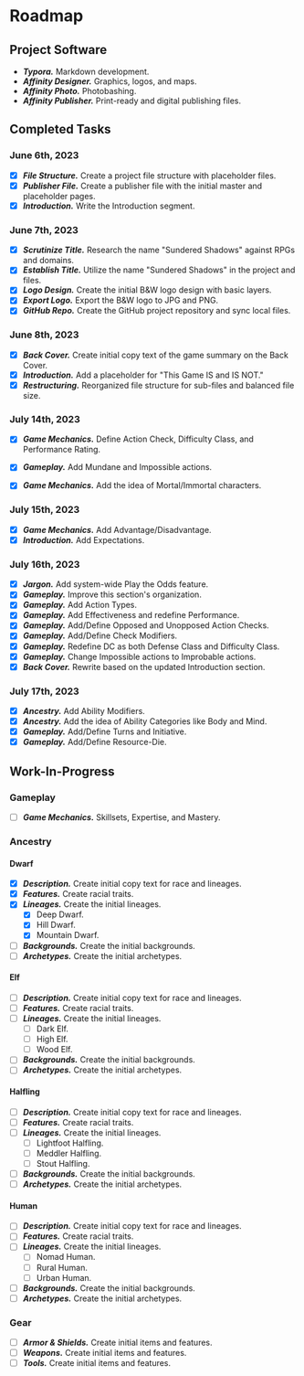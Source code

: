 # Roadmap

## Project Software

- ***Typora.*** Markdown development.
- ***Affinity Designer.*** Graphics, logos, and maps.
- ***Affinity Photo.*** Photobashing.
- ***Affinity Publisher.*** Print-ready and digital publishing files.

## Completed Tasks

### June 6th, 2023

- [x] ***File Structure.*** Create a project file structure with placeholder files.
- [x] ***Publisher File.*** Create a publisher file with the initial master and placeholder pages.
- [x] ***Introduction.*** Write the Introduction segment.

### June 7th, 2023

- [x] ***Scrutinize Title.***  Research the name "Sundered Shadows" against RPGs and domains.
- [x] ***Establish Title.*** Utilize the name "Sundered Shadows" in the project and files.
- [x] ***Logo Design.*** Create the initial B&W logo design with basic layers.
- [x] ***Export Logo.*** Export the B&W logo to JPG and PNG.
- [x] ***GitHub Repo.*** Create the GitHub project repository and sync local files.

### June 8th, 2023

- [x] ***Back Cover.*** Create initial copy text of the game summary on the Back Cover.
- [x] ***Introduction.*** Add a placeholder for "This Game IS and IS NOT."
- [x] ***Restructuring.*** Reorganized file structure for sub-files and balanced file size.

### July 14th, 2023

- [x] ***Game Mechanics.*** Define Action Check, Difficulty Class, and Performance Rating.

- [x] ***Gameplay.*** Add Mundane and Impossible actions.

- [x] ***Game Mechanics.*** Add the idea of Mortal/Immortal characters.

### July 15th, 2023

- [x] ***Game Mechanics.*** Add Advantage/Disadvantage.
- [x] ***Introduction.*** Add Expectations.

### July 16th, 2023

- [x] ***Jargon.*** Add system-wide Play the Odds feature.
- [x] ***Gameplay.*** Improve this section's organization.
- [x] ***Gameplay.*** Add Action Types.
- [x] ***Gameplay.*** Add Effectiveness and redefine Performance.
- [x] ***Gameplay.*** Add/Define Opposed and Unopposed Action Checks.
- [x] ***Gameplay.*** Add/Define Check Modifiers.
- [x] ***Gameplay.*** Redefine DC as both Defense Class and Difficulty Class.
- [x] ***Gameplay.*** Change Impossible actions to Improbable actions.
- [x] ***Back Cover.*** Rewrite based on the updated Introduction section.

### July 17th, 2023

- [x] ***Ancestry.*** Add Ability Modifiers.
- [x] ***Ancestry.*** Add the idea of Ability Categories like Body and Mind.
- [x] ***Gameplay.*** Add/Define Turns and Initiative.
- [x] ***Gameplay.*** Add/Define Resource-Die.

## Work-In-Progress

### Gameplay

- [ ] ***Game Mechanics.*** Skillsets, Expertise, and Mastery.

### Ancestry

#### Dwarf

- [x] ***Description.*** Create initial copy text for race and lineages.
- [x] ***Features.*** Create racial traits.
- [x] ***Lineages.*** Create the initial lineages.
  - [x] Deep Dwarf.
  - [x] Hill Dwarf.
  - [x] Mountain Dwarf.

- [ ] ***Backgrounds.*** Create the initial backgrounds.
- [ ] ***Archetypes.*** Create the initial archetypes.

#### Elf

- [ ] ***Description.*** Create initial copy text for race and lineages.
- [ ] ***Features.*** Create racial traits.
- [ ] ***Lineages.*** Create the initial lineages.
  - [ ] Dark Elf.
  - [ ] High Elf.
  - [ ] Wood Elf.
- [ ] ***Backgrounds.*** Create the initial backgrounds.
- [ ] ***Archetypes.*** Create the initial archetypes.

#### Halfling

- [ ] ***Description.*** Create initial copy text for race and lineages.
- [ ] ***Features.*** Create racial traits.
- [ ] ***Lineages.*** Create the initial lineages.
  - [ ] Lightfoot Halfling.
  - [ ] Meddler Halfling.
  - [ ] Stout Halfling.
- [ ] ***Backgrounds.*** Create the initial backgrounds.
- [ ] ***Archetypes.*** Create the initial archetypes.

#### Human

- [ ] ***Description.*** Create initial copy text for race and lineages.
- [ ] ***Features.*** Create racial traits.
- [ ] ***Lineages.*** Create the initial lineages.
  - [ ] Nomad Human.
  - [ ] Rural Human.
  - [ ] Urban Human.
- [ ] ***Backgrounds.*** Create the initial backgrounds.
- [ ] ***Archetypes.*** Create the initial archetypes.

### Gear

- [ ] ***Armor & Shields.*** Create initial items and features.
- [ ] ***Weapons.*** Create initial items and features.
- [ ] ***Tools.*** Create initial items and features.
